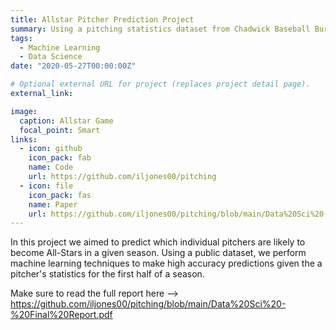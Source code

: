 ```yaml
---
title: Allstar Pitcher Prediction Project
summary: Using a pitching statistics dataset from Chadwick Baseball Bureau to predict future pitchers stats and all star selections
tags:
  - Machine Learning
  - Data Science
date: "2020-05-27T00:00:00Z"

# Optional external URL for project (replaces project detail page).
external_link: 

image:
  caption: Allstar Game
  focal_point: Smart
links:
  - icon: github
    icon_pack: fab
    name: Code
    url: https://github.com/iljones00/pitching
  - icon: file
    icon_pack: fas
    name: Paper
    url: https://github.com/iljones00/pitching/blob/main/Data%20Sci%20-%20Final%20Report.pdf
---
```

In this project we aimed to predict which individual pitchers are likely to become All-Stars in a given season. Using a public dataset, we perform machine learning techniques to make high accuracy predictions given the a pitcher's statistics for the first half of a season.  

Make sure to read the full report here --> https://github.com/iljones00/pitching/blob/main/Data%20Sci%20-%20Final%20Report.pdf